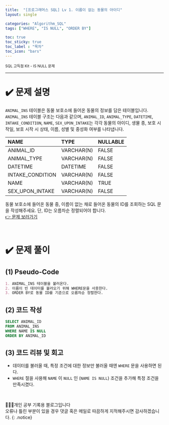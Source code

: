 ```yaml
---
title:  "[프로그래머스 SQL] Lv 1. 이름이 없는 동물의 아이디"
layout: single

categories: "Algorithm_SQL"
tags: ["WHERE", "IS NULL", "ORDER BY"]

toc: true
toc_sticky: true
toc_label : "목차"
toc_icon: "bars"
---
```


<small>SQL 고득점 Kit - IS NULL 문제</small>

***

# <span class="half_HL">✔️ 문제 설명</span>
```ANIMAL_INS``` 테이블은 동물 보호소에 들어온 동물의 정보를 담은 테이블입니다. ```ANIMAL_INS``` 테이블 구조는 다음과 같으며, ```ANIMAL_ID```, ```ANIMAL_TYPE```, ```DATETIME```, ```INTAKE_CONDITION```, ```NAME```, ```SEX_UPON_INTAKE```는 각각 동물의 아이디, 생물 종, 보호 시작일, 보호 시작 시 상태, 이름, 성별 및 중성화 여부를 나타냅니다.

|NAME|	TYPE	|NULLABLE|
|:---|:-------|:---------|
|ANIMAL_ID|	VARCHAR(N)|	FALSE|
|ANIMAL_TYPE|	VARCHAR(N)	|FALSE|
|DATETIME|	DATETIME|	FALSE|
|INTAKE_CONDITION	|VARCHAR(N)|	FALSE|
|NAME|	VARCHAR(N)|	TRUE|
|SEX_UPON_INTAKE	|VARCHAR(N)|	FALSE|

동물 보호소에 들어온 동물 중, 이름이 없는 채로 들어온 동물의 ID를 조회하는 SQL 문을 작성해주세요. 단, ID는 오름차순 정렬되어야 합니다.
<br>[👉 문제 보러가기](https://school.programmers.co.kr/learn/courses/30/lessons/131114)

<br>

# <span class="half_HL">✔️ 문제 풀이</span>
## (1) Pseudo-Code
```markdown
1. ANIMAL_INS 테이블을 불러온다.
2. 이름이 빈 데이터를 불러오기 위해 WHERE문을 사용한다.
3. ORDER BY로 동물 ID를 기준으로 오름차순 정렬한다.
```

## (2) 코드 작성
```sql
SELECT ANIMAL_ID
FROM ANIMAL_INS
WHERE NAME IS NULL
ORDER BY ANIMAL_ID
```

## (3) 코드 리뷰 및 회고
- 데이터를 불러올 때, 특정 조건에 대한 정보만 불러올 때엔 ```WHERE``` 문을 사용하면 된다.
- ```WHERE``` 절을 사용해 ```NAME``` 이 ```NULL``` 인 (```NAME IS NULL```) 조건을 추가해 특정 조건을 만족시켰다.

<br>

👩🏻‍💻개인 공부 기록용 블로그입니다
<br>오류나 틀린 부분이 있을 경우 댓글 혹은 메일로 따끔하게 지적해주시면 감사하겠습니다.
{: .notice}

